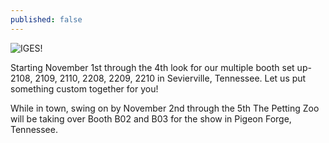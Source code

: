 ```yaml
---
published: false
---
```

![IGES!](https://s3.amazonaws.com/pettingzoo-website/blog/409110-BE_longhorn-w_UT_bandana-2.jpg)

Starting November 1st through the 4th look for our multiple booth set up- 2108, 2109, 2110, 2208, 2209, 2210 in Sevierville, Tennessee. Let us put something custom together for you!


While in town, swing on by November 2nd through the 5th The Petting Zoo will be taking over Booth B02 and B03 for the show in Pigeon Forge, Tennessee. 

